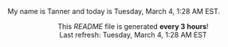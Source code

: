 My name is Tanner and today is Tuesday, March 4, 1:28 AM EST.

<p align="center">This <i>README</i> file is generated <b>every 3 hours</b>!</br>Last refresh: Tuesday, March 4, 1:28 AM EST<br /></p>
